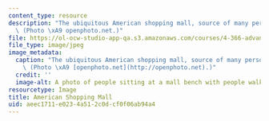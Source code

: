 ```yaml
---
content_type: resource
description: "The ubiquitous American shopping mall, source of many personal narratives.\
  \ (Photo \xA9 openphoto.net.)"
file: https://ol-ocw-studio-app-qa.s3.amazonaws.com/courses/4-366-advanced-projects-in-the-visual-arts-personal-narrative-spring-2004/aeec1711e0234a512c0dcf0f06ab94a4_4-366s04.jpg
file_type: image/jpeg
image_metadata:
  caption: "The ubiquitous American shopping mall, source of many personal narratives.\
    \ (Photo \xA9 [openphoto.net](http://openphoto.net).)"
  credit: ''
  image-alt: A photo of people sitting at a mall bench with people walking by.
resourcetype: Image
title: American Shopping Mall
uid: aeec1711-e023-4a51-2c0d-cf0f06ab94a4
---
```

